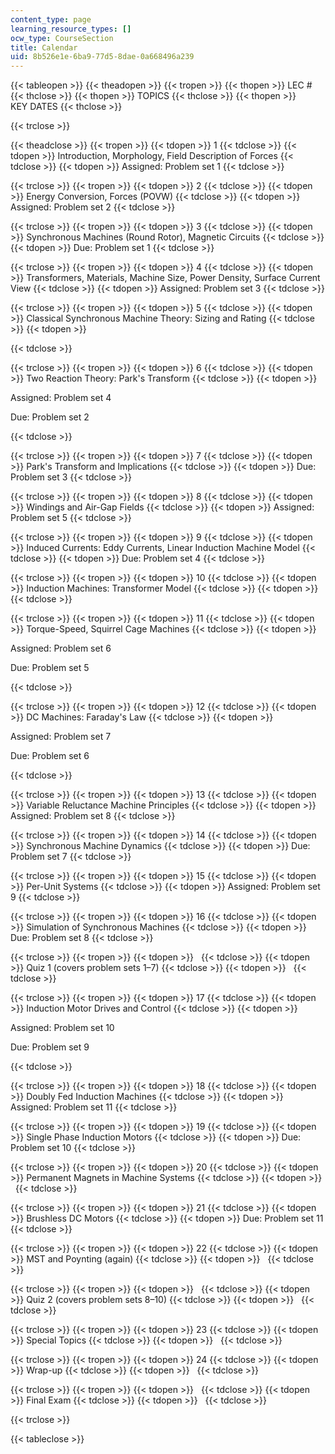 ```yaml
---
content_type: page
learning_resource_types: []
ocw_type: CourseSection
title: Calendar
uid: 8b526e1e-6ba9-77d5-8dae-0a668496a239
---
```


{{< tableopen >}}
{{< theadopen >}}
{{< tropen >}}
{{< thopen >}}
LEC #
{{< thclose >}}
{{< thopen >}}
TOPICS
{{< thclose >}}
{{< thopen >}}
KEY DATES
{{< thclose >}}

{{< trclose >}}

{{< theadclose >}}
{{< tropen >}}
{{< tdopen >}}
1
{{< tdclose >}}
{{< tdopen >}}
Introduction, Morphology, Field Description of Forces
{{< tdclose >}}
{{< tdopen >}}
Assigned: Problem set 1
{{< tdclose >}}

{{< trclose >}}
{{< tropen >}}
{{< tdopen >}}
2
{{< tdclose >}}
{{< tdopen >}}
Energy Conversion, Forces (POVW)
{{< tdclose >}}
{{< tdopen >}}
Assigned: Problem set 2
{{< tdclose >}}

{{< trclose >}}
{{< tropen >}}
{{< tdopen >}}
3
{{< tdclose >}}
{{< tdopen >}}
Synchronous Machines (Round Rotor), Magnetic Circuits
{{< tdclose >}}
{{< tdopen >}}
Due: Problem set 1
{{< tdclose >}}

{{< trclose >}}
{{< tropen >}}
{{< tdopen >}}
4
{{< tdclose >}}
{{< tdopen >}}
Transformers, Materials, Machine Size, Power Density, Surface Current View
{{< tdclose >}}
{{< tdopen >}}
Assigned: Problem set 3
{{< tdclose >}}

{{< trclose >}}
{{< tropen >}}
{{< tdopen >}}
5
{{< tdclose >}}
{{< tdopen >}}
Classical Synchronous Machine Theory: Sizing and Rating
{{< tdclose >}}
{{< tdopen >}}



{{< tdclose >}}

{{< trclose >}}
{{< tropen >}}
{{< tdopen >}}
6
{{< tdclose >}}
{{< tdopen >}}
Two Reaction Theory: Park's Transform
{{< tdclose >}}
{{< tdopen >}}


Assigned: Problem set 4

Due: Problem set 2


{{< tdclose >}}

{{< trclose >}}
{{< tropen >}}
{{< tdopen >}}
7
{{< tdclose >}}
{{< tdopen >}}
Park's Transform and Implications
{{< tdclose >}}
{{< tdopen >}}
Due: Problem set 3
{{< tdclose >}}

{{< trclose >}}
{{< tropen >}}
{{< tdopen >}}
8
{{< tdclose >}}
{{< tdopen >}}
Windings and Air-Gap Fields
{{< tdclose >}}
{{< tdopen >}}
Assigned: Problem set 5
{{< tdclose >}}

{{< trclose >}}
{{< tropen >}}
{{< tdopen >}}
9
{{< tdclose >}}
{{< tdopen >}}
Induced Currents: Eddy Currents, Linear Induction Machine Model
{{< tdclose >}}
{{< tdopen >}}
Due: Problem set 4
{{< tdclose >}}

{{< trclose >}}
{{< tropen >}}
{{< tdopen >}}
10
{{< tdclose >}}
{{< tdopen >}}
Induction Machines: Transformer Model
{{< tdclose >}}
{{< tdopen >}}
 
{{< tdclose >}}

{{< trclose >}}
{{< tropen >}}
{{< tdopen >}}
11
{{< tdclose >}}
{{< tdopen >}}
Torque-Speed, Squirrel Cage Machines
{{< tdclose >}}
{{< tdopen >}}


Assigned: Problem set 6

Due: Problem set 5


{{< tdclose >}}

{{< trclose >}}
{{< tropen >}}
{{< tdopen >}}
12
{{< tdclose >}}
{{< tdopen >}}
DC Machines: Faraday's Law
{{< tdclose >}}
{{< tdopen >}}


Assigned: Problem set 7

Due: Problem set 6


{{< tdclose >}}

{{< trclose >}}
{{< tropen >}}
{{< tdopen >}}
13
{{< tdclose >}}
{{< tdopen >}}
Variable Reluctance Machine Principles
{{< tdclose >}}
{{< tdopen >}}
Assigned: Problem set 8
{{< tdclose >}}

{{< trclose >}}
{{< tropen >}}
{{< tdopen >}}
14
{{< tdclose >}}
{{< tdopen >}}
Synchronous Machine Dynamics
{{< tdclose >}}
{{< tdopen >}}
Due: Problem set 7
{{< tdclose >}}

{{< trclose >}}
{{< tropen >}}
{{< tdopen >}}
15
{{< tdclose >}}
{{< tdopen >}}
Per-Unit Systems
{{< tdclose >}}
{{< tdopen >}}
Assigned: Problem set 9
{{< tdclose >}}

{{< trclose >}}
{{< tropen >}}
{{< tdopen >}}
16
{{< tdclose >}}
{{< tdopen >}}
Simulation of Synchronous Machines
{{< tdclose >}}
{{< tdopen >}}
Due: Problem set 8
{{< tdclose >}}

{{< trclose >}}
{{< tropen >}}
{{< tdopen >}}
 
{{< tdclose >}}
{{< tdopen >}}
Quiz 1 (covers problem sets 1–7)
{{< tdclose >}}
{{< tdopen >}}
 
{{< tdclose >}}

{{< trclose >}}
{{< tropen >}}
{{< tdopen >}}
17
{{< tdclose >}}
{{< tdopen >}}
Induction Motor Drives and Control
{{< tdclose >}}
{{< tdopen >}}


Assigned: Problem set 10

Due: Problem set 9


{{< tdclose >}}

{{< trclose >}}
{{< tropen >}}
{{< tdopen >}}
18
{{< tdclose >}}
{{< tdopen >}}
Doubly Fed Induction Machines
{{< tdclose >}}
{{< tdopen >}}
Assigned: Problem set 11
{{< tdclose >}}

{{< trclose >}}
{{< tropen >}}
{{< tdopen >}}
19
{{< tdclose >}}
{{< tdopen >}}
Single Phase Induction Motors
{{< tdclose >}}
{{< tdopen >}}
Due: Problem set 10
{{< tdclose >}}

{{< trclose >}}
{{< tropen >}}
{{< tdopen >}}
20
{{< tdclose >}}
{{< tdopen >}}
Permanent Magnets in Machine Systems
{{< tdclose >}}
{{< tdopen >}}
 
{{< tdclose >}}

{{< trclose >}}
{{< tropen >}}
{{< tdopen >}}
21
{{< tdclose >}}
{{< tdopen >}}
Brushless DC Motors
{{< tdclose >}}
{{< tdopen >}}
Due: Problem set 11
{{< tdclose >}}

{{< trclose >}}
{{< tropen >}}
{{< tdopen >}}
22
{{< tdclose >}}
{{< tdopen >}}
MST and Poynting (again)
{{< tdclose >}}
{{< tdopen >}}
 
{{< tdclose >}}

{{< trclose >}}
{{< tropen >}}
{{< tdopen >}}
 
{{< tdclose >}}
{{< tdopen >}}
Quiz 2 (covers problem sets 8–10)
{{< tdclose >}}
{{< tdopen >}}
 
{{< tdclose >}}

{{< trclose >}}
{{< tropen >}}
{{< tdopen >}}
23
{{< tdclose >}}
{{< tdopen >}}
Special Topics
{{< tdclose >}}
{{< tdopen >}}
 
{{< tdclose >}}

{{< trclose >}}
{{< tropen >}}
{{< tdopen >}}
24
{{< tdclose >}}
{{< tdopen >}}
Wrap-up
{{< tdclose >}}
{{< tdopen >}}
 
{{< tdclose >}}

{{< trclose >}}
{{< tropen >}}
{{< tdopen >}}
 
{{< tdclose >}}
{{< tdopen >}}
Final Exam
{{< tdclose >}}
{{< tdopen >}}
 
{{< tdclose >}}

{{< trclose >}}

{{< tableclose >}}